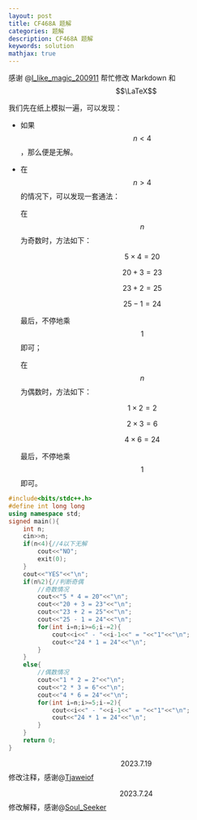 ```yaml
---
layout: post
title: CF468A 题解
categories: 题解
description: CF468A 题解
keywords: solution
mathjax: true
---
```


感谢 @[I_like_magic_200911](https://www.luogu.com.cn/user/778235) 帮忙修改 Markdown 和 $$\LaTeX$$


我们先在纸上模拟一遍，可以发现：

- 如果 $$n<4$$，那么便是无解。

- 在 $$n>4$$ 的情况下，可以发现一套通法：
    
	在 $$n$$ 为奇数时，方法如下：

	$$5 \times 4 = 20$$

	$$20 + 3 = 23$$

 	$$23 + 2 = 25$$

	$$25 - 1 = 24$$

	最后，不停地乘 $$1$$ 即可；
        

	在 $$n$$ 为偶数时，方法如下： 

	$$1 \times 2 = 2$$  

	$$2 \times 3 = 6$$	

	$$4 \times 6 = 24$$

	最后，不停地乘 $$1$$ 即可。
      

```cpp
#include<bits/stdc++.h>
#define int long long 
using namespace std;
signed main(){
    int n;
    cin>>n;  
	if(n<4){//4以下无解 
		cout<<"NO";
		exit(0);
	}
    cout<<"YES"<<"\n";
    if(n%2){//判断奇偶
    	//奇数情况 
    	cout<<"5 * 4 = 20"<<"\n";
		cout<<"20 + 3 = 23"<<"\n";
		cout<<"23 + 2 = 25"<<"\n";
		cout<<"25 - 1 = 24"<<"\n";
		for(int i=n;i>=6;i-=2){
			cout<<i<<" - "<<i-1<<" = "<<"1"<<"\n";
			cout<<"24 * 1 = 24"<<"\n";
		}
	}
    else{
    	//偶数情况 
		cout<<"1 * 2 = 2"<<"\n";
		cout<<"2 * 3 = 6"<<"\n";
		cout<<"4 * 6 = 24"<<"\n";
		for(int i=n;i>=5;i-=2){
			cout<<i<<" - "<<i-1<<" = "<<"1"<<"\n";
			cout<<"24 * 1 = 24"<<"\n";
		}
    }
    return 0;
}
```
$$2023.7.19$$ 修改注释，感谢@[Tjaweiof](https://www.luogu.com.cn/user/550933)

$$2023.7.24$$ 修改解释，感谢@[Soul_Seeker](https://www.luogu.com.cn/user/947270)
